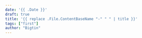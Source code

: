 ```yaml
---
date: '{{ .Date }}'
draft: true
title: '{{ replace .File.ContentBaseName "-" " " | title }}'
tags: ["first"]
author: "Bigtin"
---
```

